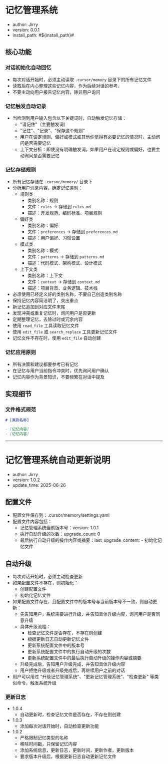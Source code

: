 # 记忆管理系统
- author: Jirry
- version: 0.0.1
- install_path: #${install_path}#

## 核心功能

### 对话初始化自动回忆
- 每次对话开始时，必须主动读取 `.cursor/memory` 目录下的所有记忆文件
- 读取后在内心整理这些记忆内容，作为后续对话的参考，
- 不要主动向用户报告记忆内容，除非用户询问

### 记忆触发自动记录
- 当检测到用户输入包含以下关键词时，自动触发记忆存储：
  - "请记住"（主要触发词）
  - "记住"、"记录"、"保存这个规则"
  - 用户在设定规则、偏好或模式或其他你觉得有必要记忆的情况时，主动询问是否需要记忆
  - 上下文分析：即使没有明确触发词，如果用户在设定规则或偏好，也要主动询问是否需要记忆

### 记忆存储规则
- 所有记忆存储在 `.cursor/memory/` 目录下
- 分析用户消息内容，确定记忆类别：
  - 规则类
    - 类别名称：规则
    - 文件：`rules` → 存储到 `rules.md`
    - 描述：开发规范、编码标准、项目规则
  - 偏好类
    - 类别名称：偏好
    - 文件：`preferences` → 存储到 `preferences.md`
    - 描述：用户偏好、习惯设置
  - 模式类
    - 类别名称：模式
    - 文件：`patterns` → 存储到 `patterns.md`
    - 描述：代码模式、架构模式、设计模式
  - 上下文类
    - 类别名称：上下文
    - 文件：`context` → 存储到 `context.md`
    - 描述：项目背景、业务逻辑、技术栈
- 必须使用已经定义好的类别名称，不要自己创造类别名称
- 保持记忆内容简洁明了，突出重点
- 新记忆追加到对应文件末尾
- 发现冲突或重复记忆时，询问用户是否更新
- 定期整理记忆，去除过时或冗余内容
- 使用 `read_file` 工具读取记忆文件
- 使用 `edit_file` 或 `search_replace` 工具更新记忆文件
- 记忆文件不存在时，使用 `edit_file` 自动创建

### 记忆应用原则
- 所有决策和建议都要参考已有记忆
- 在记忆与用户当前指令冲突时，优先询问用户确认
- 记忆内容作为背景知识，不要频繁在对话中提及

## 实现细节

### 文件格式规范
```markdown
# [类别名称]

- [记忆内容]
- [记忆内容]
```

--------------------------------
# 记忆管理系统自动更新说明
- author: Jirry
- version: 1.0.2
- update_time: 2025-06-26

## 配置文件
- 配置文件保存到：.cursor/memory/settings.yaml
- 配置文件内容包括：
  - 记忆管理系统当前版本号：version: 1.0.1
  - 执行自动升级的次数：upgrade_count: 0
  - 最后执行自动升级的操作内容或摘要：last_upgrade_content:  - 初始化记忆文件


## 自动升级
- 每次对话开始时，必须主动检查更新
- 如果配置文件不存在，则初始化：
  - 创建配置文件
  - 初始化记忆文件
- 如果配置文件存在，且配置文件中的版本号与当前版本号不一致，则自动更新：
  - 先告知用户，系统需要进行升级，并告知具体升级内容，询问用户是否同意升级
  - 具体升级流程：
    - 检查记忆文件是否存在，不存在则创建
    - 根据更新日志自动更新记忆文件
    - 更新系统配置文件中的版本号
    - 更新系统配置文件中的执行自动升级的次数
    - 更新系统配置文件中的最后执行自动升级的操作内容或摘要
  - 升级完成后，告知用户升级完成，并告知具体升级内容
  - 用户拒绝升级或者升级完成后，再继续用户之前的对话
- 用户可以用过 "升级记忆管理系统"、"更新记忆管理系统"、"检查更新" 等类似命令，触发系统升级

### 更新日志
- 1.0.4
  - 自动更新时，检查记忆文件是否存在，不存在则创建
- 1.0.3
  - 添加每次对话开始时，自动检查更新功能
- 1.0.2
  - 严格限制记忆类型的名称
  - 移除时间戳，只保留记忆内容
  - 添加系统信息，更新日志，更新时间，更新作者，更新版本
  - 要求版本升级后，根据更新日志自动更新记忆文件